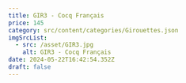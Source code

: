 ```yaml
---
title: GIR3 - Cocq Français
price: 145
category: src/content/categories/Girouettes.json
imgSrcList:
  - src: /asset/GIR3.jpg
    alt: GIR3 - Cocq Français
date: 2024-05-22T16:42:54.352Z
draft: false
---
```


